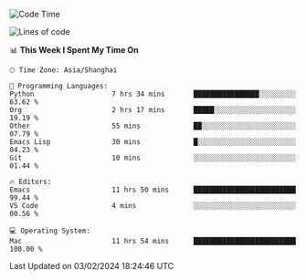 <!--START_SECTION:waka-->
![Code Time](http://img.shields.io/badge/Code%20Time-1%2C790%20hrs%2050%20mins-blue)

![Lines of code](https://img.shields.io/badge/From%20Hello%20World%20I%27ve%20Written-288.0%20thousand%20lines%20of%20code-blue)

📊 **This Week I Spent My Time On** 

```text
🕑︎ Time Zone: Asia/Shanghai

💬 Programming Languages: 
Python                   7 hrs 34 mins       ████████████████░░░░░░░░░   63.62 % 
Org                      2 hrs 17 mins       █████░░░░░░░░░░░░░░░░░░░░   19.19 % 
Other                    55 mins             ██░░░░░░░░░░░░░░░░░░░░░░░   07.79 % 
Emacs Lisp               30 mins             █░░░░░░░░░░░░░░░░░░░░░░░░   04.23 % 
Git                      10 mins             ░░░░░░░░░░░░░░░░░░░░░░░░░   01.44 % 

🔥 Editors: 
Emacs                    11 hrs 50 mins      █████████████████████████   99.44 % 
VS Code                  4 mins              ░░░░░░░░░░░░░░░░░░░░░░░░░   00.56 % 

💻 Operating System: 
Mac                      11 hrs 54 mins      █████████████████████████   100.00 % 
```


 Last Updated on 03/02/2024 18:24:46 UTC
<!--END_SECTION:waka-->
